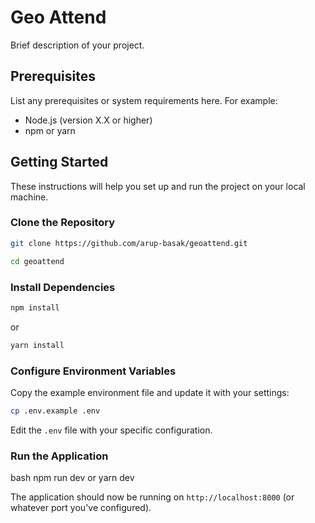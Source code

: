 # Geo Attend

Brief description of your project.

## Prerequisites

List any prerequisites or system requirements here. For example:
- Node.js (version X.X or higher)
- npm or yarn

## Getting Started

These instructions will help you set up and run the project on your local machine.

### Clone the Repository

```bash
git clone https://github.com/arup-basak/geoattend.git
```

```bash
cd geoattend
```

### Install Dependencies

```bash
npm install
```
or
```bash
yarn install
```

### Configure Environment Variables

Copy the example environment file and update it with your settings:

```bash
cp .env.example .env
```


Edit the `.env` file with your specific configuration.

### Run the Application


bash
npm run dev
or
yarn dev


The application should now be running on `http://localhost:8000` (or whatever port you've configured).
